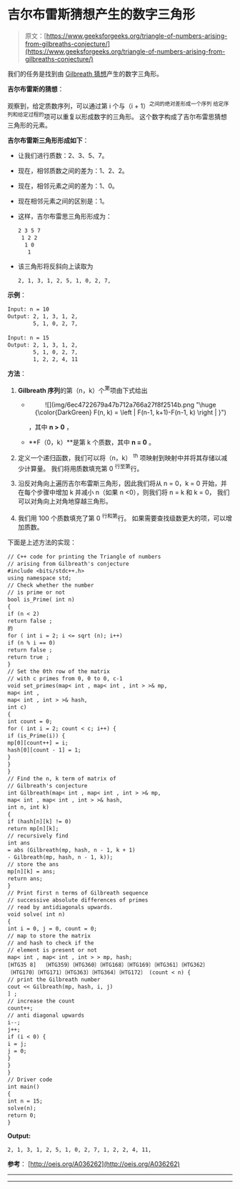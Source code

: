 # 吉尔布雷斯猜想产生的数字三角形

> 原文：[https://www.geeksforgeeks.org/triangle-of-numbers-arising-from-gilbreaths-conjecture/](https://www.geeksforgeeks.org/triangle-of-numbers-arising-from-gilbreaths-conjecture/)

我们的任务是找到由 [Gilbreath 猜想](https://en.wikipedia.org/wiki/Gilbreath%27s_conjecture)产生的数字三角形。

**吉尔布雷斯的猜想**：

观察到，给定质数序列，可以通过第 i 个与（i + 1）<sup>之间的绝对差形成一个序列 给定序列和给定过程的</sup>项可以重复以形成数字的三角形。 这个数字构成了吉尔布雷思猜想三角形的元素。

**吉尔布雷斯三角形形成如下**：

*   让我们进行质数：2、3、5、7。

*   现在，相邻质数之间的差为：1、2、2。

*   现在，相邻元素之间的差为：1、0。

*   现在相邻元素之间的区别是：1。

*   这样，吉尔布雷思三角形形成为：

    ```
    2 3 5 7
     1 2 2
      1 0
       1

    ```

*   该三角形将反斜向上读取为

    ```
    2, 1, 3, 1, 2, 5, 1, 0, 2, 7, 
    ```

**示例**：

```
Input: n = 10
Output: 2, 1, 3, 1, 2, 
        5, 1, 0, 2, 7,

Input: n = 15
Output: 2, 1, 3, 1, 2, 
        5, 1, 0, 2, 7,
        1, 2, 2, 4, 11

```

**方法**：

1.  **Gilbreath 序列**的第（n，k）个<sup>第</sup>项由下式给出

    *   <center>![](img/6ec4722679a47b712a766a27f8f2514b.png "\huge {\color{DarkGreen} F(n, k) = \left | F(n-1, k+1)-F(n-1, k) \right | }")</center>

        ，其中 **n > 0** ，

    *   **F（0，k）**是第 k 个质数，其中 **n = 0** 。

2.  定义一个递归函数，我们可以将（n，k） <sup>th</sup> 项映射到映射中并将其存储以减少计算量。 我们将用质数填充第 0 <sup>行至第</sup>行。

3.  沿反对角向上遍历吉尔布雷斯三角形，因此我们将从 n = 0，k = 0 开始，并在每个步骤中增加 k 并减小 n（如果 n <0），则我们将 n = k 和 k = 0， 我们可以对角向上对角地穿越三角形。

4.  我们用 100 个质数填充了第 0 <sup>行和第</sup>行。 如果需要查找级数更大的项，可以增加质数。

下面是上述方法的实现：

```
// C++ code for printing the Triangle of numbers
// arising from Gilbreath's conjecture
#include <bits/stdc++.h>
using namespace std;
// Check whether the number
// is prime or not
bool is_Prime( int n)
{
if (n < 2)
return false ;
的
for ( int i = 2; i <= sqrt (n); i++)
if (n % i == 0)
return false ;
return true ;
}
// Set the 0th row of the matrix
// with c primes from 0, 0 to 0, c-1
void set_primes(map< int , map< int , int > >& mp,
map< int ,
map< int , int > >& hash,
int c)
{
int count = 0;
for ( int i = 2; count < c; i++) {
if (is_Prime(i)) {
mp[0][count++] = i;
hash[0][count - 1] = 1;
}
}
}
// Find the n, k term of matrix of
// Gilbreath's conjecture
int Gilbreath(map< int , map< int , int > >& mp,
map< int , map< int , int > >& hash,
int n, int k)
{
if (hash[n][k] != 0)
return mp[n][k];
// recursively find
int ans
= abs (Gilbreath(mp, hash, n - 1, k + 1)
- Gilbreath(mp, hash, n - 1, k));
// store the ans
mp[n][k] = ans;
return ans;
}
// Print first n terms of Gilbreath sequence
// successive absolute differences of primes
// read by antidiagonals upwards.
void solve( int n)
{
int i = 0, j = 0, count = 0;
// map to store the matrix
// and hash to check if the
// element is present or not
map< int , map< int , int > > mp, hash;
[HTG35 8]  〔HTG359〕〔HTG360〕〔HTG168〕〔HTG169〕〔HTG361〕〔HTG362〕〔HTG170〕〔HTG171〕〔HTG363〕〔HTG364〕〔HTG172〕 (count < n) {
// print the Gilbreath number
cout << Gilbreath(mp, hash, i, j)
] ;
// increase the count
count++;
// anti diagonal upwards
i--;
j++;
if (i < 0) {
i = j;
j = 0;
}
}
}
// Driver code
int main()
{
int n = 15;
solve(n);
return 0;
}
```

**Output:**

```
2, 1, 3, 1, 2, 5, 1, 0, 2, 7, 1, 2, 2, 4, 11,

```

**参考**： [http://oeis.org/A036262](http://oeis.org/A036262)



* * *

* * *



